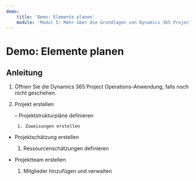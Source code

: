 ```yaml
---
demo:
    title: 'Demo: Elemente planen'
    module: 'Modul 5: Mehr über die Grundlagen von Dynamics 365 Project Operations erfahren'
---
```


# Demo: Elemente planen

## Anleitung

1. Öffnen Sie die Dynamics 365 Project Operations-Anwendung, falls noch nicht geschehen. 

2. Projekt erstellen

	– Projektstrukturpläne definieren

		1. Zuweisungen erstellen

- Projektschätzung erstellen

	1. Ressourcenschätzungen definieren

- Projektteam erstellen

	1. Mitglieder hinzufügen und verwalten
